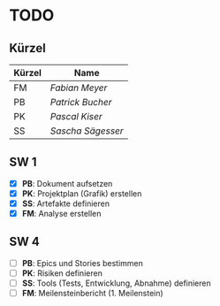 # TODO

## Kürzel

| Kürzel    | Name               |
| ----------|--------------------|
| FM        | *Fabian Meyer*     |
| PB        | *Patrick Bucher*   |
| PK        | *Pascal Kiser*     |
| SS        | *Sascha Sägesser*  |

## SW 1

- [X] **PB**: Dokument aufsetzen
- [X] **PK**: Projektplan (Grafik) erstellen
- [X] **SS**: Artefakte definieren
- [X] **FM**: Analyse erstellen

## SW 4

- [ ] **PB**: Epics und Stories bestimmen
- [ ] **PK**: Risiken definieren
- [ ] **SS**: Tools (Tests, Entwicklung, Abnahme) definieren
- [ ] **FM**: Meilensteinbericht (1. Meilenstein)
